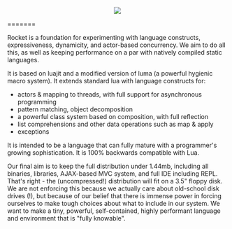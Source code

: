 <p align="center">
  <img src="https://raw.github.com/andrewmcv/raccoon/master/docs/images/rocket-logo.png" />
</p>
=======

Rocket is a foundation for experimenting with language constructs, expressiveness, dynamicity, and actor-based concurrency. We aim to do all this, as well as keeping performance on a par with natively compiled static languages.

It is based on luajit and a modified version of luma (a powerful hygienic macro system). It extends standard lua with language constructs for:

- actors & mapping to threads, with full support for asynchronous programming
- pattern matching, object decomposition
- a powerful class system based on composition, with full reflection
- list comprehensions and other data operations such as map & apply
- exceptions

It is intended to be a language that can fully mature with a programmer's growing sophistication. It is 100% backwards compatible with Lua.

Our final aim is to keep the full distribution under 1.44mb, including all binaries, libraries, AJAX-based MVC system, and full IDE including REPL. That's right - the (uncompressed!) distribution will fit on a 3.5" floppy disk. We are not enforcing this because we actually care about old-school disk drives (!), but because of our belief that there is immense power in forcing ourselves to make tough choices about what to include in our system. We want to make a tiny, powerful, self-contained, highly performant language and environment that is "fully knowable".







